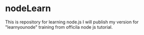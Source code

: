 nodeLearn
=========

This is repository for learning node.js
I will publish my version for "learnyounode" training from 
officila node js tutorial. 
